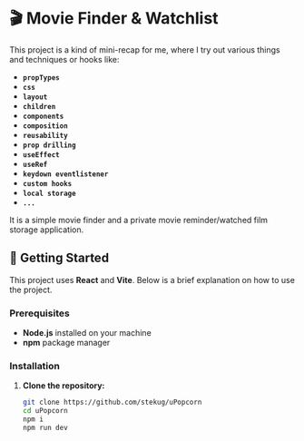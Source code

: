 # 🎬 Movie Finder & Watchlist

This project is a kind of mini-recap for me, where I try out various things and techniques or hooks like:

- **`propTypes`**
- **`css`**
- **`layout`**
- **`children`**
- **`components`**
- **`composition`**
- **`reusability`**
- **`prop drilling`**
- **`useEffect`**
- **`useRef`**
- **`keydown eventlistener`**
- **`custom hooks`**
- **`local storage`**
- **`...`**

It is a simple movie finder and a private movie reminder/watched film storage application.

## 🚀 Getting Started

This project uses **React** and **Vite**. Below is a brief explanation on how to use the project.

### Prerequisites

- **Node.js** installed on your machine
- **npm** package manager

### Installation

1. **Clone the repository:**

   ```bash
   git clone https://github.com/stekug/uPopcorn
   cd uPopcorn
   npm i
   npm run dev
   ```
